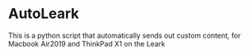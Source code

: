 # AutoLeark
This is a python script that automatically sends out custom content, for Macbook Air2019 and ThinkPad X1 on the Leark
